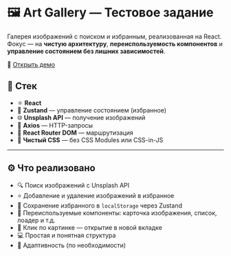 # 🖼️ Art Gallery — Тестовое задание

Галерея изображений с поиском и избранным, реализованная на React.  
Фокус — на **чистую архитектуру**, **переиспользуемость компонентов** и **управление состоянием без лишних зависимостей**.

🔗 [Открыть демо](https://galery-witcher4589-serbianghosts-projects.vercel.app)

## 🔧 Стек

- ⚛️ **React**
- 🧠 **Zustand** — управление состоянием (избранное)
- 🌐 **Unsplash API** — получение изображений
- 🔄 **Axios** — HTTP-запросы
- 🚦 **React Router DOM** — маршрутизация
- 🎨 **Чистый CSS** — без CSS Modules или CSS-in-JS

---

## ⚙️ Что реализовано

- 🔍 Поиск изображений с Unsplash API
- ⭐ Добавление и удаление изображений в избранное
- 💾 Сохранение избранного в `localStorage` через Zustand
- 🧱 Переиспользуемые компоненты: карточка изображения, список, лоадер и т.д.
- 🔗 Клик по картинке — открытие в новой вкладке
- 💻 Простая и понятная структура
- 📱 Адаптивность (по необходимости)
